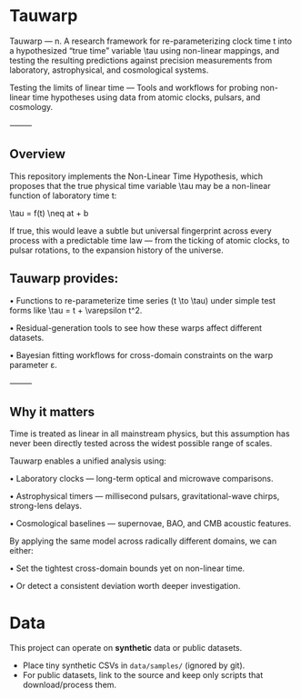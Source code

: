 # Tauwarp

Tauwarp — n. A research framework for re-parameterizing clock time t into a hypothesized “true time” variable \tau using non-linear mappings, and testing the resulting predictions against precision measurements from laboratory, astrophysical, and cosmological systems.

Testing the limits of linear time — Tools and workflows for probing non-linear time hypotheses using data from atomic clocks, pulsars, and cosmology.

⸻

## Overview

This repository implements the Non-Linear Time Hypothesis, which proposes that the true physical time variable \tau may be a non-linear function of laboratory time t:

\tau = f(t) \neq at + b

If true, this would leave a subtle but universal fingerprint across every process with a predictable time law — from the ticking of atomic clocks, to pulsar rotations, to the expansion history of the universe.

## Tauwarp provides:

 •	Functions to re-parameterize time series (t \to \tau) under simple test forms like \tau = t + \varepsilon t^2.

 •	Residual-generation tools to see how these warps affect different datasets.

 •	Bayesian fitting workflows for cross-domain constraints on the warp parameter ε.

⸻

## Why it matters

Time is treated as linear in all mainstream physics, but this assumption has never been directly tested across the widest possible range of scales.

Tauwarp enables a unified analysis using:

 •	Laboratory clocks — long-term optical and microwave comparisons.

 •	Astrophysical timers — millisecond pulsars, gravitational-wave chirps, strong-lens delays.

 •	Cosmological baselines — supernovae, BAO, and CMB acoustic features.

By applying the same model across radically different domains, we can either:

 •	Set the tightest cross-domain bounds yet on non-linear time.

 •	Or detect a consistent deviation worth deeper investigation.

# Data

This project can operate on **synthetic** data or public datasets.

- Place tiny synthetic CSVs in `data/samples/` (ignored by git).
- For public datasets, link to the source and keep only scripts that download/process them.
